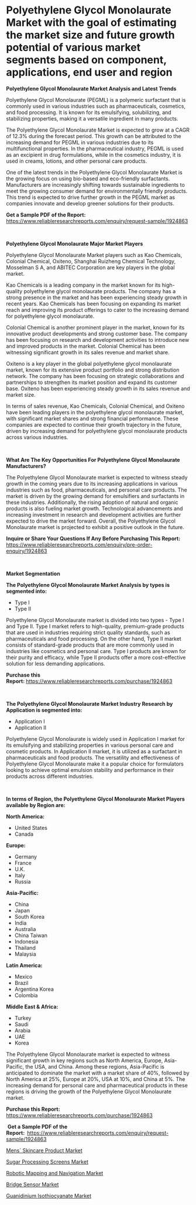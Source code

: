 <p><h1>Polyethylene Glycol Monolaurate Market with the goal of estimating the market size and future growth potential of various market segments based on component, applications, end user and region</h1></p><p><strong>Polyethylene Glycol Monolaurate Market Analysis and Latest Trends</strong></p>
<p><p>Polyethylene Glycol Monolaurate (PEGML) is a polymeric surfactant that is commonly used in various industries such as pharmaceuticals, cosmetics, and food processing. It is known for its emulsifying, solubilizing, and stabilizing properties, making it a versatile ingredient in many products.</p><p>The Polyethylene Glycol Monolaurate Market is expected to grow at a CAGR of 12.3% during the forecast period. This growth can be attributed to the increasing demand for PEGML in various industries due to its multifunctional properties. In the pharmaceutical industry, PEGML is used as an excipient in drug formulations, while in the cosmetics industry, it is used in creams, lotions, and other personal care products.</p><p>One of the latest trends in the Polyethylene Glycol Monolaurate Market is the growing focus on using bio-based and eco-friendly surfactants. Manufacturers are increasingly shifting towards sustainable ingredients to meet the growing consumer demand for environmentally friendly products. This trend is expected to drive further growth in the PEGML market as companies innovate and develop greener solutions for their products.</p></p>
<p><strong>Get a Sample PDF of the Report:&nbsp;</strong> <a href="https://www.reliableresearchreports.com/enquiry/request-sample/1924863">https://www.reliableresearchreports.com/enquiry/request-sample/1924863</a></p>
<p>&nbsp;</p>
<p><strong>Polyethylene Glycol Monolaurate Major Market Players</strong></p>
<p><p>Polyethylene Glycol Monolaurate Market players such as Kao Chemicals, Colonial Chemical, Oxiteno, Shanghai Ruizheng Chemical Technology, Mosselman S A, and ABITEC Corporation are key players in the global market. </p><p>Kao Chemicals is a leading company in the market known for its high-quality polyethylene glycol monolaurate products. The company has a strong presence in the market and has been experiencing steady growth in recent years. Kao Chemicals has been focusing on expanding its market reach and improving its product offerings to cater to the increasing demand for polyethylene glycol monolaurate.</p><p>Colonial Chemical is another prominent player in the market, known for its innovative product developments and strong customer base. The company has been focusing on research and development activities to introduce new and improved products in the market. Colonial Chemical has been witnessing significant growth in its sales revenue and market share.</p><p>Oxiteno is a key player in the global polyethylene glycol monolaurate market, known for its extensive product portfolio and strong distribution network. The company has been focusing on strategic collaborations and partnerships to strengthen its market position and expand its customer base. Oxiteno has been experiencing steady growth in its sales revenue and market size.</p><p>In terms of sales revenue, Kao Chemicals, Colonial Chemical, and Oxiteno have been leading players in the polyethylene glycol monolaurate market, with significant market shares and strong financial performance. These companies are expected to continue their growth trajectory in the future, driven by increasing demand for polyethylene glycol monolaurate products across various industries.</p></p>
<p>&nbsp;</p>
<p><strong>What Are The Key Opportunities For Polyethylene Glycol Monolaurate Manufacturers?</strong></p>
<p><p>The Polyethylene Glycol Monolaurate market is expected to witness steady growth in the coming years due to its increasing applications in various industries such as food, pharmaceuticals, and personal care products. The market is driven by the growing demand for emulsifiers and surfactants in these industries. Additionally, the rising adoption of natural and organic products is also fueling market growth. Technological advancements and increasing investment in research and development activities are further expected to drive the market forward. Overall, the Polyethylene Glycol Monolaurate market is projected to exhibit a positive outlook in the future.</p></p>
<p><strong>Inquire or Share Your Questions If Any Before Purchasing This Report:</strong> <a href="https://www.reliableresearchreports.com/enquiry/pre-order-enquiry/1924863">https://www.reliableresearchreports.com/enquiry/pre-order-enquiry/1924863</a></p>
<p>&nbsp;</p>
<p><strong>Market Segmentation</strong></p>
<p><strong>The Polyethylene Glycol Monolaurate Market Analysis by types is segmented into:</strong></p>
<p><ul><li>Type I</li><li>Type II</li></ul></p>
<p><p>Polyethylene Glycol Monolaurate market is divided into two types - Type I and Type II. Type I market refers to high-quality, premium-grade products that are used in industries requiring strict quality standards, such as pharmaceuticals and food processing. On the other hand, Type II market consists of standard-grade products that are more commonly used in industries like cosmetics and personal care. Type I products are known for their purity and efficacy, while Type II products offer a more cost-effective solution for less demanding applications.</p></p>
<p><strong>Purchase this Report:&nbsp;</strong><a href="https://www.reliableresearchreports.com/purchase/1924863">https://www.reliableresearchreports.com/purchase/1924863</a></p>
<p>&nbsp;</p>
<p><strong>The Polyethylene Glycol Monolaurate Market Industry Research by Application is segmented into:</strong></p>
<p><ul><li>Application I</li><li>Application II</li></ul></p>
<p><p>Polyethylene Glycol Monolaurate is widely used in Application I market for its emulsifying and stabilizing properties in various personal care and cosmetic products. In Application II market, it is utilized as a surfactant in pharmaceuticals and food products. The versatility and effectiveness of Polyethylene Glycol Monolaurate make it a popular choice for formulators looking to achieve optimal emulsion stability and performance in their products across different industries.</p></p>
<p>&nbsp;</p>
<p><strong>In terms of Region, the Polyethylene Glycol Monolaurate Market Players available by Region are:</strong></p>
<p>
    <p> <strong> North America: </strong>
        <ul>
            <li>United States</li>
            <li>Canada</li>
        </ul>
        </p> 
    <p> <strong> Europe: </strong>
        <ul>
            <li>Germany</li>
            <li>France</li>
            <li>U.K.</li>
            <li>Italy</li>
            <li>Russia</li>
        </ul>
        </p> 
    <p> <strong> Asia-Pacific: </strong>
        <ul>
            <li>China</li>
            <li>Japan</li>
            <li>South Korea</li>
            <li>India</li>
            <li>Australia</li>
            <li>China Taiwan</li>
            <li>Indonesia</li>
            <li>Thailand</li>
            <li>Malaysia</li>
        </ul>
        </p> 
    <p> <strong> Latin America: </strong>
        <ul>
            <li>Mexico</li>
            <li>Brazil</li>
            <li>Argentina Korea</li>
            <li>Colombia</li>
        </ul>
        </p> 
    <p> <strong> Middle East & Africa: </strong>
        <ul>
            <li>Turkey</li>
            <li>Saudi</li>
            <li>Arabia</li>
            <li>UAE</li>
            <li>Korea</li>
        </ul>
    </p>
    </p>
<p><p>The Polyethylene Glycol Monolaurate market is expected to witness significant growth in key regions such as North America, Europe, Asia-Pacific, the USA, and China. Among these regions, Asia-Pacific is anticipated to dominate the market with a market share of 40%, followed by North America at 25%, Europe at 20%, USA at 10%, and China at 5%. The increasing demand for personal care and pharmaceutical products in these regions is driving the growth of the Polyethylene Glycol Monolaurate market.</p></p>
<p><strong>Purchase this Report: </strong><a href="https://www.reliableresearchreports.com/purchase/1924863">https://www.reliableresearchreports.com/purchase/1924863</a></p>
<p>&nbsp;<strong>Get a Sample PDF of the Report:&nbsp;&nbsp;</strong><a href="https://www.reliableresearchreports.com/enquiry/request-sample/1924863">https://www.reliableresearchreports.com/enquiry/request-sample/1924863</a></p>
<p><strong></strong></p>
<p><p><a href="https://github.com/pjcfca/Market-Research-Report-List-1/blob/main/mens-skincare-product-market.md">Mens` Skincare Product Market</a></p><p><a href="https://natural-crush-b99.notion.site/Sugar-Processing-Screens-Market-Size-Evaluating-its-Market-Trends-Growth-and-Projections-2024-2-efe57cb2a0b641b9986d450577c7d248">Sugar Processing Screens Market</a></p><p><a href="https://zircon-bluebell-299.notion.site/Robotic-Mapping-and-Navigation-Market-Size-Market-Share-and-Global-Market-Analysis-Report-2024-2-76bbbb6ad81e41b88e43e5c73adc148c">Robotic Mapping and Navigation Market</a></p><p><a href="https://view.publitas.com/reportprime-1/bridge-sensor-market-size-2024-2031-global-industrial-analysis-key-geographical-regions-market-share-top-key-players-product-types-and-forecast-research-report/">Bridge Sensor Market</a></p><p><a href="https://view.publitas.com/reportprime-1/guanidinium-isothiocyanate-market-research-report-the-key-to-successful-business-strategy-forecasted-for-period-from-2024-2031/">Guanidinium Isothiocyanate Market</a></p></p>